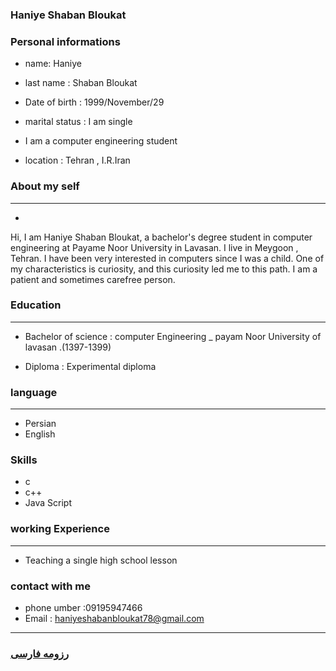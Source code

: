 
### Haniye Shaban Bloukat


### Personal informations


+ name: Haniye
+ last name : Shaban Bloukat
+ Date of birth : 1999/November/29
+  marital status : I am single
+ I am a computer engineering student


+ location : Tehran , I.R.Iran 


 
### About my self

---
+ 
Hi, I am Haniye Shaban Bloukat, a bachelor's degree student in computer engineering at Payame Noor University in Lavasan. I live in Meygoon , Tehran. I have been very interested in computers since I was a child. One of my characteristics is curiosity, and this curiosity led me to this path. I am a patient and sometimes carefree person.
 


### Education

---
+ Bachelor of science : computer Engineering
_ payam Noor University of lavasan .(1397-1399)

+ Diploma : Experimental diploma 
### language

---
+ Persian
+ English 


### Skills

+ c
+ c++ 
+ Java Script



### working Experience

---
+ Teaching a single high school lesson 


### contact with me

+ phone umber :09195947466
+ Email : haniyeshabanbloukat78@gmail.com





--- 
### [رزومه فارسی](resume-fa.md)
